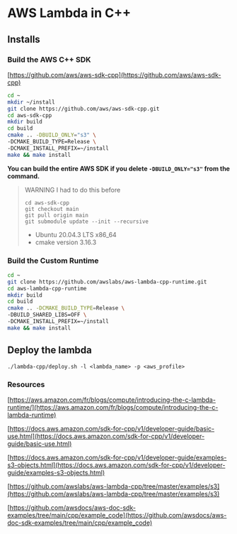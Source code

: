 # AWS Lambda in C++

## Installs

### Build the AWS C++ SDK

[https://github.com/aws/aws-sdk-cpp](https://github.com/aws/aws-sdk-cpp)

```bash
cd ~
mkdir ~/install
git clone https://github.com/aws/aws-sdk-cpp.git
cd aws-sdk-cpp
mkdir build
cd build
cmake .. -DBUILD_ONLY="s3" \
-DCMAKE_BUILD_TYPE=Release \
-DCMAKE_INSTALL_PREFIX=~/install
make && make install
```

**You can build the entire AWS SDK if you delete `-DBUILD_ONLY="s3"` from the command.**

> WARNING I had to do this before
>
> ```
> cd aws-sdk-cpp
> git checkout main
> git pull origin main
> git submodule update --init --recursive
> ```
>
> - Ubuntu 20.04.3 LTS x86_64
> - cmake version 3.16.3

### Build the Custom Runtime

```bash
cd ~
git clone https://github.com/awslabs/aws-lambda-cpp-runtime.git
cd aws-lambda-cpp-runtime
mkdir build
cd build
cmake .. -DCMAKE_BUILD_TYPE=Release \
-DBUILD_SHARED_LIBS=OFF \
-DCMAKE_INSTALL_PREFIX=~/install
make && make install
```

## Deploy the lambda

`./lambda-cpp/deploy.sh -l <lambda_name> -p <aws_profile>`

### Resources

[https://aws.amazon.com/fr/blogs/compute/introducing-the-c-lambda-runtime/](https://aws.amazon.com/fr/blogs/compute/introducing-the-c-lambda-runtime)

[https://docs.aws.amazon.com/sdk-for-cpp/v1/developer-guide/basic-use.html](https://docs.aws.amazon.com/sdk-for-cpp/v1/developer-guide/basic-use.html)

[https://docs.aws.amazon.com/sdk-for-cpp/v1/developer-guide/examples-s3-objects.html](https://docs.aws.amazon.com/sdk-for-cpp/v1/developer-guide/examples-s3-objects.html)

[https://github.com/awslabs/aws-lambda-cpp/tree/master/examples/s3](https://github.com/awslabs/aws-lambda-cpp/tree/master/examples/s3)

[https://github.com/awsdocs/aws-doc-sdk-examples/tree/main/cpp/example_code](https://github.com/awsdocs/aws-doc-sdk-examples/tree/main/cpp/example_code)
